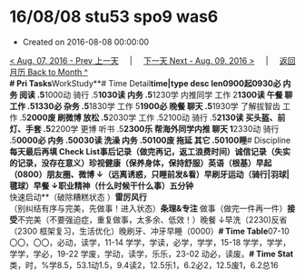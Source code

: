 # 16/08/08 stu53 spo9 was6

* Created on 2016-08-08 00:00:00

[&lt; Aug. 07, 2016 - Prev 上一天](d07.md)     \|     [下一天 Next - Aug. 09, 2016 &gt;](d09.md)     \|     [返回月历 Back to Month ^](index.md)   
**\# Pri Tasks**WorkStudy**\# Time Detail**time\|type desc len0900起0930必 内务 阅读 .5**1000动 骑行 .5**1030读 内务 .5**1230学 内推同学 工作 2**1300读 午餐 聊工作 .51330必 杂务 .5**1830学 工作 5**1900必 晚餐 聊天 .5**1930学 了解拔智齿 工作 .5**2000废 刷微博 放松 .5**2030学 工作 .52100动 骑行 .5**2130读 买头盔、前灯、手套 .5**2200学 更博 听书 .5**2300乐 帮海外同学内推 聊天 1**2330动 骑行 .5**0000必 内务 .50030读 洗澡 内务 .50100废 拖延 其它 .50100睡**\# Discipline**每天最后再填 Check List事后记录（做完再记，返工浪费时间）诚信记录（失实的记录，没存在意义）珍视健康（保养身体，保持舒服）英语（根基）早起（0800）朋友圈、微博 ↓（远离诱惑，只睡前发&看）早刷牙运动（骑行\|羽球\|毽球）早餐 ↓**职业**精神（什么时候干什么事）五分钟**快速启动**（破除糟糕状态 ）**雷厉风行**（别纠结有序与完美，先做事！进入状态）**条理&专注** 做事（做完一件再一件）**接受**不完美（不要强迫症，重复做事，太多余、低效！）晚餐 ↓早洗（2230\)反省（2300 框架复习，生活优化）晚刷牙、冲牙早睡（0000）**\# Time Table**07-10 〇〇，〇〇，必动，读学，11-14 学学，学读，必学，学学，15-18 学学，学学，学学，学必，19-22 学废，学动，读学，乐乐，23-02 动必，读废。**\# Time Stat**类，时，%学8.5，53.1动1.5，9.4读2，12.5乐1，6.2必2，12.5废1，6.2总16

